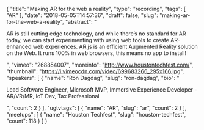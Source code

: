 {
  "title": "Making AR for the web a reality",
  "type": "recording",
  "tags": [
    "AR"
  ],
  "date": "2018-05-05T14:57:36",
  "draft": false,
  "slug": "making-ar-for-the-web-a-reality",
  "abstract": "<p>AR is still cutting edge technology, and while there’s no standard for AR today, we can start experimenting with using web tools to create AR-enhanced web experiences. AR.js is an efficient Augmented Reality solution on the Web. It runs 100% in web browsers, this means no app to install!</p>",
  "vimeo": "268854007",
  "moreinfo": "http://www.houstontechfest.com/",
  "thumbnail": "https://i.vimeocdn.com/video/699683266_295x166.jpg",
  "speakers": [
    {
      "name": "Ron Dagdag",
      "slug": "ron-dagdag",
      "bio": "<p>Lead Software Engineer, Microsoft MVP, Immersive Experience Developer - AR/VR/MR, IoT Dev, Tax Professional</p>",
      "count": 2
    }
  ],
  "ugtvtags": [
    {
      "name": "AR",
      "slug": "ar",
      "count": 2
    }
  ],
  "meetups": [
    {
      "name": "Houston Techfest",
      "slug": "houston-techfest",
      "count": 118
    }
  ]
}